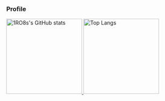 ### Profile
<p>
  <a href="https://github.com/1ro8s/1ro8s">
    <img
         src="https://github-readme-stats.vercel.app/api?username=1ro8s&amp;show_icons=true"
         alt="1RO8s's GitHub stats"
         style="height: 200px;">
  </a>
  <a href="https://github.com/1ro8s/1ro8s">
    <img 
         src="https://github-readme-stats.vercel.app/api/top-langs/?username=1RO8s&layout=compact"
         alt="Top Langs"
         style="height: 200px;">
  </a>
</p>

<!--
**1RO8s/1RO8s** is a ✨ _special_ ✨ repository because its `README.md` (this file) appears on your GitHub profile.

Here are some ideas to get you started:

- 🔭 I’m currently working on ...
- 🌱 I’m currently learning ...
- 👯 I’m looking to collaborate on ...
- 🤔 I’m looking for help with ...
- 💬 Ask me about ...
- 📫 How to reach me: ...
- 😄 Pronouns: ...
- ⚡ Fun fact: ...
-->
